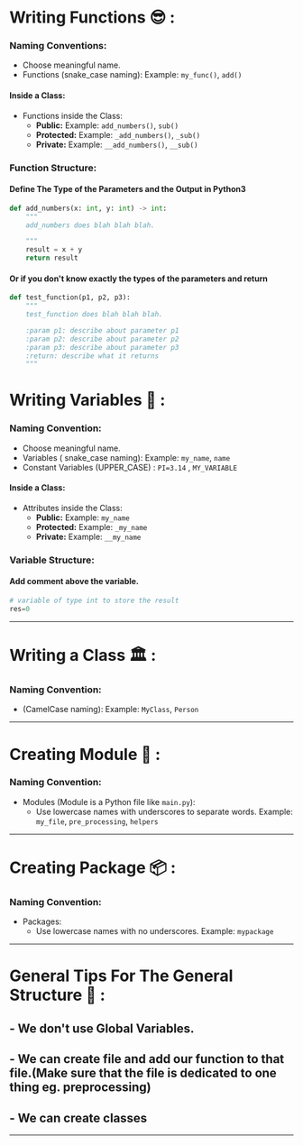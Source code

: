 # Writing Functions 😎 :

### Naming Conventions:
- Choose meaningful name.
- Functions (snake_case naming): Example: `my_func()`, `add()`

#### Inside a Class:
- Functions inside the Class:
  - **Public:** Example: `add_numbers()`, `sub()`
  - **Protected:** Example: `_add_numbers()`, ` _sub() `
  - **Private:** Example: `__add_numbers()`, ` __sub() `

### Function Structure: 

#### Define The Type of the Parameters and the Output in Python3
```python
def add_numbers(x: int, y: int) -> int:
    """
    add_numbers does blah blah blah.

    """ 
    result = x + y
    return result
```
#### Or if you don't know exactly the types of the parameters and return 
```python
def test_function(p1, p2, p3):
    """
    test_function does blah blah blah.

    :param p1: describe about parameter p1
    :param p2: describe about parameter p2
    :param p3: describe about parameter p3
    :return: describe what it returns
    """ 
```


# Writing Variables 📝 :

### Naming Convention:
- Choose meaningful name.
- Variables ( snake_case naming): Example: `my_name`, `name`
- Constant Variables (UPPER_CASE) : `PI=3.14` , ` MY_VARIABLE `

#### Inside a Class:
- Attributes inside the Class:
  - **Public:** Example: `my_name`
  - **Protected:** Example: `_my_name`
  - **Private:** Example: `__my_name`

### Variable Structure: 

#### Add comment above the variable.
```python
# variable of type int to store the result 
res=0
```

---

# Writing a Class 🏛️ :

### Naming Convention:
- (CamelCase naming): Example: `MyClass`, `Person`

---

# Creating Module 📂 :

### Naming Convention:
- Modules (Module is a Python file like `main.py`):
  - Use lowercase names with underscores to separate words. Example: `my_file`, `pre_processing`, `helpers`

---

# Creating Package 📦 :

### Naming Convention:
- Packages:
  - Use lowercase names with no underscores. Example: `mypackage`

---
# General Tips For The General Structure  🧠 :
## - We don't use Global Variables.
## - We can create file and add our function to that file.(Make sure that the file  is dedicated to one thing eg. preprocessing)
## - We can create classes

---

